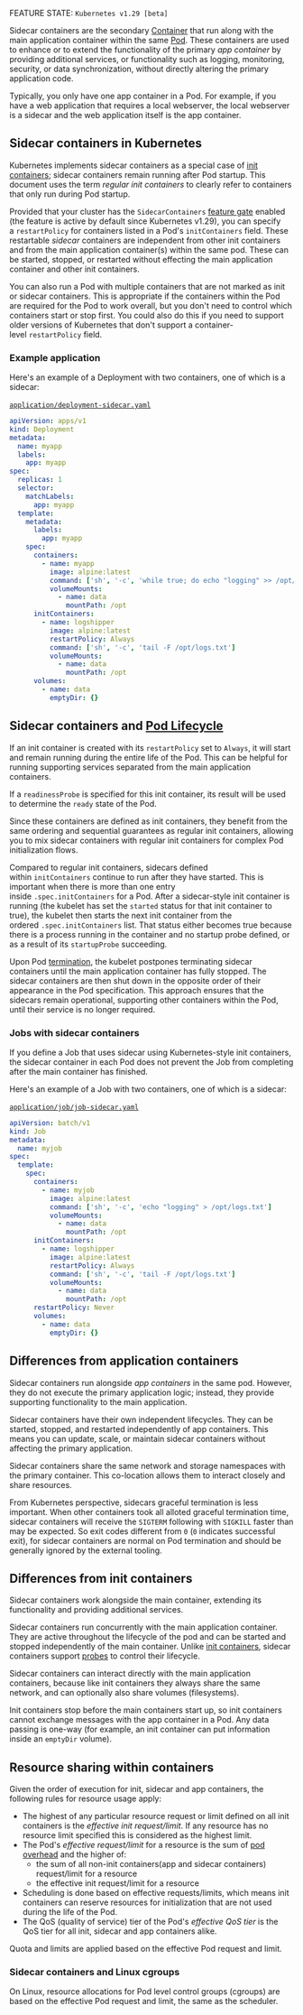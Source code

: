 FEATURE STATE: `Kubernetes v1.29 [beta]`

Sidecar containers are the secondary [Container](Container.md) that run along with the main application container within the same [Pod](Pod.md). These containers are used to enhance or to extend the functionality of the primary _app container_ by providing additional services, or functionality such as logging, monitoring, security, or data synchronization, without directly altering the primary application code.

Typically, you only have one app container in a Pod. For example, if you have a web application that requires a local webserver, the local webserver is a sidecar and the web application itself is the app container.

## Sidecar containers in Kubernetes[](https://kubernetes.io/docs/concepts/workloads/pods/sidecar-containers/#pod-sidecar-containers)

Kubernetes implements sidecar containers as a special case of [init containers](https://kubernetes.io/docs/concepts/workloads/pods/init-containers/); sidecar containers remain running after Pod startup. This document uses the term _regular init containers_ to clearly refer to containers that only run during Pod startup.

Provided that your cluster has the `SidecarContainers` [feature gate](https://kubernetes.io/docs/reference/command-line-tools-reference/feature-gates/) enabled (the feature is active by default since Kubernetes v1.29), you can specify a `restartPolicy` for containers listed in a Pod's `initContainers` field. These restartable _sidecar_ containers are independent from other init containers and from the main application container(s) within the same pod. These can be started, stopped, or restarted without effecting the main application container and other init containers.

You can also run a Pod with multiple containers that are not marked as init or sidecar containers. This is appropriate if the containers within the Pod are required for the Pod to work overall, but you don't need to control which containers start or stop first. You could also do this if you need to support older versions of Kubernetes that don't support a container-level `restartPolicy` field.

### Example application[](https://kubernetes.io/docs/concepts/workloads/pods/sidecar-containers/#sidecar-example)

Here's an example of a Deployment with two containers, one of which is a sidecar:

[`application/deployment-sidecar.yaml`](https://raw.githubusercontent.com/kubernetes/website/main/content/en/examples/application/deployment-sidecar.yaml) 

```yaml
apiVersion: apps/v1
kind: Deployment
metadata:
  name: myapp
  labels:
    app: myapp
spec:
  replicas: 1
  selector:
    matchLabels:
      app: myapp
  template:
    metadata:
      labels:
        app: myapp
    spec:
      containers:
        - name: myapp
          image: alpine:latest
          command: ['sh', '-c', 'while true; do echo "logging" >> /opt/logs.txt; sleep 1; done']
          volumeMounts:
            - name: data
              mountPath: /opt
      initContainers:
        - name: logshipper
          image: alpine:latest
          restartPolicy: Always
          command: ['sh', '-c', 'tail -F /opt/logs.txt']
          volumeMounts:
            - name: data
              mountPath: /opt
      volumes:
        - name: data
          emptyDir: {}
```

## Sidecar containers and [Pod Lifecycle](Pod%20Lifecycle.md)[](https://kubernetes.io/docs/concepts/workloads/pods/sidecar-containers/#sidecar-containers-and-pod-lifecycle)

If an init container is created with its `restartPolicy` set to `Always`, it will start and remain running during the entire life of the Pod. This can be helpful for running supporting services separated from the main application containers.

If a `readinessProbe` is specified for this init container, its result will be used to determine the `ready` state of the Pod.

Since these containers are defined as init containers, they benefit from the same ordering and sequential guarantees as regular init containers, allowing you to mix sidecar containers with regular init containers for complex Pod initialization flows.

Compared to regular init containers, sidecars defined within `initContainers` continue to run after they have started. This is important when there is more than one entry inside `.spec.initContainers` for a Pod. After a sidecar-style init container is running (the kubelet has set the `started` status for that init container to true), the kubelet then starts the next init container from the ordered `.spec.initContainers` list. That status either becomes true because there is a process running in the container and no startup probe defined, or as a result of its `startupProbe` succeeding.

Upon Pod [termination](https://kubernetes.io/docs/concepts/workloads/pods/pod-lifecycle/#termination-with-sidecars), the kubelet postpones terminating sidecar containers until the main application container has fully stopped. The sidecar containers are then shut down in the opposite order of their appearance in the Pod specification. This approach ensures that the sidecars remain operational, supporting other containers within the Pod, until their service is no longer required.

### Jobs with sidecar containers[](https://kubernetes.io/docs/concepts/workloads/pods/sidecar-containers/#jobs-with-sidecar-containers)

If you define a Job that uses sidecar using Kubernetes-style init containers, the sidecar container in each Pod does not prevent the Job from completing after the main container has finished.

Here's an example of a Job with two containers, one of which is a sidecar:

[`application/job/job-sidecar.yaml`](https://raw.githubusercontent.com/kubernetes/website/main/content/en/examples/application/job/job-sidecar.yaml) 

```yaml
apiVersion: batch/v1
kind: Job
metadata:
  name: myjob
spec:
  template:
    spec:
      containers:
        - name: myjob
          image: alpine:latest
          command: ['sh', '-c', 'echo "logging" > /opt/logs.txt']
          volumeMounts:
            - name: data
              mountPath: /opt
      initContainers:
        - name: logshipper
          image: alpine:latest
          restartPolicy: Always
          command: ['sh', '-c', 'tail -F /opt/logs.txt']
          volumeMounts:
            - name: data
              mountPath: /opt
      restartPolicy: Never
      volumes:
        - name: data
          emptyDir: {}
```

## Differences from application containers[](https://kubernetes.io/docs/concepts/workloads/pods/sidecar-containers/#differences-from-application-containers)

Sidecar containers run alongside _app containers_ in the same pod. However, they do not execute the primary application logic; instead, they provide supporting functionality to the main application.

Sidecar containers have their own independent lifecycles. They can be started, stopped, and restarted independently of app containers. This means you can update, scale, or maintain sidecar containers without affecting the primary application.

Sidecar containers share the same network and storage namespaces with the primary container. This co-location allows them to interact closely and share resources.

From Kubernetes perspective, sidecars graceful termination is less important. When other containers took all alloted graceful termination time, sidecar containers will receive the `SIGTERM` following with `SIGKILL` faster than may be expected. So exit codes different from `0` (`0` indicates successful exit), for sidecar containers are normal on Pod termination and should be generally ignored by the external tooling.

## Differences from init containers[](https://kubernetes.io/docs/concepts/workloads/pods/sidecar-containers/#differences-from-init-containers)

Sidecar containers work alongside the main container, extending its functionality and providing additional services.

Sidecar containers run concurrently with the main application container. They are active throughout the lifecycle of the pod and can be started and stopped independently of the main container. Unlike [init containers](https://kubernetes.io/docs/concepts/workloads/pods/init-containers/), sidecar containers support [probes](https://kubernetes.io/docs/concepts/workloads/pods/pod-lifecycle/#types-of-probe) to control their lifecycle.

Sidecar containers can interact directly with the main application containers, because like init containers they always share the same network, and can optionally also share volumes (filesystems).

Init containers stop before the main containers start up, so init containers cannot exchange messages with the app container in a Pod. Any data passing is one-way (for example, an init container can put information inside an `emptyDir` volume).

## Resource sharing within containers[](https://kubernetes.io/docs/concepts/workloads/pods/sidecar-containers/#resource-sharing-within-containers)

Given the order of execution for init, sidecar and app containers, the following rules for resource usage apply:

- The highest of any particular resource request or limit defined on all init containers is the _effective init request/limit_. If any resource has no resource limit specified this is considered as the highest limit.
- The Pod's _effective request/limit_ for a resource is the sum of [pod overhead](https://kubernetes.io/docs/concepts/scheduling-eviction/pod-overhead/) and the higher of:
    - the sum of all non-init containers(app and sidecar containers) request/limit for a resource
    - the effective init request/limit for a resource
- Scheduling is done based on effective requests/limits, which means init containers can reserve resources for initialization that are not used during the life of the Pod.
- The QoS (quality of service) tier of the Pod's _effective QoS tier_ is the QoS tier for all init, sidecar and app containers alike.

Quota and limits are applied based on the effective Pod request and limit.

### Sidecar containers and Linux cgroups[](https://kubernetes.io/docs/concepts/workloads/pods/sidecar-containers/#cgroups)

On Linux, resource allocations for Pod level control groups (cgroups) are based on the effective Pod request and limit, the same as the scheduler.